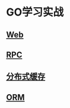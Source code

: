 # GO学习实战

## [Web](https://github.com/VegetableManII/Dark/blob/main/Web%E6%A1%86%E6%9E%B6README.md)

## [RPC](https://github.com/VegetableManII/Dark/blob/main/RPC%E6%A1%86%E6%9E%B6README.md)

## [分布式缓存](https://github.com/VegetableManII/Dark/blob/main/%E5%88%86%E5%B8%83%E5%BC%8F%E7%BC%93%E5%AD%98README.md)

## [ORM](https://github.com/VegetableManII/Dark/blob/main/ORM%E6%A1%86%E6%9E%B6README.md)

